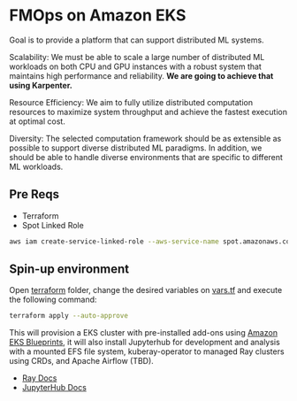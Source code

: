 # FMOps on Amazon EKS

Goal is to provide a platform that can support distributed ML systems.

<!-- Copied from Instacart blog: https://tech.instacart.com/distributed-machine-learning-at-instacart-4b11d7569423 -->

Scalability: We must be able to scale a large number of distributed ML workloads on both CPU and GPU instances with a robust system that maintains high performance and reliability. **We are going to achieve that using Karpenter.**

Resource Efficiency: We aim to fully utilize distributed computation resources to maximize system throughput and achieve the fastest execution at optimal cost.

Diversity: The selected computation framework should be as extensible as possible to support diverse distributed ML paradigms. In addition, we should be able to handle diverse environments that are specific to different ML workloads.

## Pre Reqs
- Terraform
- Spot Linked Role
```bash
aws iam create-service-linked-role --aws-service-name spot.amazonaws.com
```

## Spin-up environment

Open [terraform](terraform/) folder, change the desired variables on [vars.tf](terraform/vars.tf) and execute the following command:

```bash
terraform apply --auto-approve
```

This will provision a EKS cluster with pre-installed add-ons using [Amazon EKS Blueprints](https://github.com/aws-ia/terraform-aws-eks-blueprints-addons), it will also install Jupyterhub for development and analysis with a mounted EFS file system, kuberay-operator to managed Ray clusters using CRDs, and Apache Airflow (TBD).

- [Ray Docs](./kuberay-operator/README.md)
- [JupyterHub Docs](./jupyter-hub/README.md)

